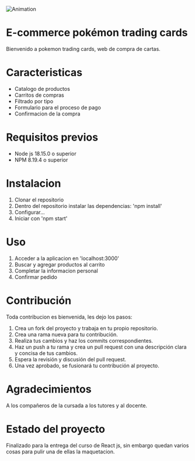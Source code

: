 ![Animation](https://user-images.githubusercontent.com/102810730/221572787-607e1192-dd8c-4306-a192-0f9f1da6b00c.gif)


# E-commerce pokémon trading cards

Bienvenido a pokemon trading cards, web de compra de cartas.

# Caracteristicas

- Catalogo de productos 
- Carritos de compras
- Filtrado por tipo
- Formulario para el proceso de pago
- Confirmacion de la compra

# Requisitos previos 

- Node js 18.15.0 o superior
- NPM 8.19.4 o superior

# Instalacion

1) Clonar el repositorio
2) Dentro del repositorio instalar las dependencias: 'npm install'
3) Configurar...
4) Iniciar con 'npm start'

# Uso

1) Acceder a la aplicacion en 'localhost:3000'
2) Buscar y agregar productos al carrito
3) Completar la informacion personal
4) Confirmar pedido

# Contribución

Toda contribucion es bienvenida, les dejo los pasos:

   1) Crea un fork del proyecto y trabaja en tu propio repositorio.
   2) Crea una rama nueva para tu contribución.
   3) Realiza tus cambios y haz los commits correspondientes.
   4) Haz un push a tu rama y crea un pull request con una descripción clara y concisa de tus cambios.
   5) Espera la revisión y discusión del pull request.
   6) Una vez aprobado, se fusionará tu contribución al proyecto.

# Agradecimientos

A los compañeros de la cursada a los tutores y al docente.

# Estado del proyecto

Finalizado para la entrega del curso de React js, sin embargo quedan varios cosas para pulir una de ellas la maquetacion.




